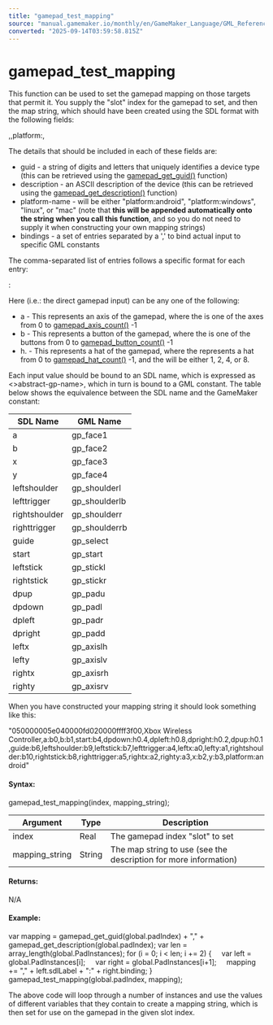 ```yaml
---
title: "gamepad_test_mapping"
source: "manual.gamemaker.io/monthly/en/GameMaker_Language/GML_Reference/Game_Input/GamePad_Input/gamepad_test_mapping.htm"
converted: "2025-09-14T03:59:58.815Z"
---
```


# gamepad\_test\_mapping

This function can be used to set the gamepad mapping on those targets that permit it. You supply the "slot" index for the gamepad to set, and then the map string, which should have been created using the SDL format with the following fields:

<guid>,<description>,platform:<platform-name>,<bindings>

The details that should be included in each of these fields are:

-   guid - a string of digits and letters that uniquely identifies a device type (this can be retrieved using the [gamepad\_get\_guid()](../../../../../../../GameMaker_Language/GML_Reference/Game_Input/GamePad_Input/gamepad_get_guid.md) function)
-   description - an ASCII description of the device (this can be retrieved using the [gamepad\_get\_description()](gamepad_get_description.md) function)
-   platform-name - will be either "platform:android", "platform:windows", "linux", or "mac" (note that **this will be appended automatically onto the string when you call this function**, and so you do not need to supply it when constructing your own mapping strings)
-   bindings - a set of entries separated by a ',' to bind actual input to specific GML constants

The comma-separated list of entries follows a specific format for each entry:

<abstract-gp-name>:<value-binding>

Here <value-binding> (i.e.: the direct gamepad input) can be any one of the following:

-   a<N> - This represents an axis of the gamepad, where the <N> is one of the axes from 0 to [gamepad\_axis\_count()](gamepad_axis_count.md) -1
-   b<N> - This represents a button of the gamepad, where the <N> is one of the buttons from 0 to [gamepad\_button\_count()](gamepad_button_count.md) -1
-   h<N>.<mask> - This represents a hat of the gamepad, where the <N> represents a hat from 0 to [gamepad\_hat\_count()](../../../../../../../GameMaker_Language/GML_Reference/Game_Input/GamePad_Input/gamepad_hat_count.md) -1, and the <mask> will be either 1, 2, 4, or 8.

Each input value should be bound to an SDL name, which is expressed as <>abstract-gp-name>, which in turn is bound to a GML constant. The table below shows the equivalence between the SDL name and the GameMaker constant:

| SDL Name | GML Name |
| --- | --- |
| a | gp_face1 |
| b | gp_face2 |
| x | gp_face3 |
| y | gp_face4 |
| leftshoulder | gp_shoulderl |
| lefttrigger | gp_shoulderlb |
| rightshoulder | gp_shoulderr |
| righttrigger | gp_shoulderrb |
| guide | gp_select |
| start | gp_start |
| leftstick | gp_stickl |
| rightstick | gp_stickr |
| dpup | gp_padu |
| dpdown | gp_padl |
| dpleft | gp_padr |
| dpright | gp_padd |
| leftx | gp_axislh |
| lefty | gp_axislv |
| rightx | gp_axisrh |
| righty | gp_axisrv |


When you have constructed your mapping string it should look something like this:

"050000005e040000fd020000ffff3f00,Xbox Wireless Controller,a:b0,b:b1,start:b4,dpdown:h0.4,dpleft:h0.8,dpright:h0.2,dpup:h0.1,guide:b6,leftshoulder:b9,leftstick:b7,lefttrigger:a4,leftx:a0,lefty:a1,rightshoulder:b10,rightstick:b8,righttrigger:a5,rightx:a2,righty:a3,x:b2,y:b3,platform:android"

#### Syntax:

gamepad\_test\_mapping(index, mapping\_string);

| Argument | Type | Description |
| --- | --- | --- |
| index | Real | The gamepad index "slot" to set |
| mapping_string | String | The map string to use (see the description for more information) |

#### Returns:

N/A

#### Example:

var mapping = gamepad\_get\_guid(global.padIndex) + "," + gamepad\_get\_description(global.padIndex);
var len = array\_length(global.PadInstances);
for (i = 0; i < len; i += 2)
{
    var left = global.PadInstances\[i\];
    var right = global.PadInstances\[i+1\];
    mapping += "," + left.sdlLabel + ":" + right.binding;
}
gamepad\_test\_mapping(global.padIndex, mapping);

The above code will loop through a number of instances and use the values of different variables that they contain to create a mapping string, which is then set for use on the gamepad in the given slot index.